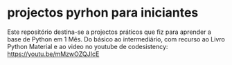 # projectos pyrhon para iniciantes
 Este repositório destina-se a projectos práticos que fiz para aprender a base de Python em 1 Mês. Do básico ao intermediário, com recurso ao Livro Python Material e ao video no youtube de codesistency: https://youtu.be/mMzwOZQJIcE
